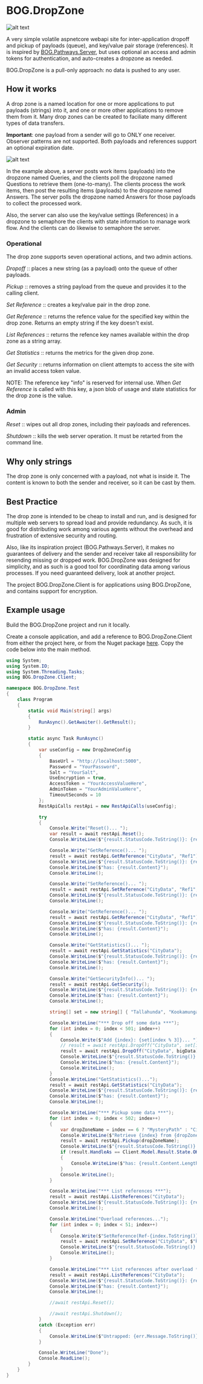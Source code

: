 # BOG.DropZone
![alt text](https://github.com/rambotech/BOG.DropZone/blob/master/assets/DropZone.png "They just keep coming and going, and going and coming!")

A very simple volatile aspnetcore webapi site for inter-application dropoff and 
pickup of payloads (queue), and key/value pair storage (references).  It is inspired 
by [BOG.Pathways.Server](https://github.com/rambotech/BOG.Pathways.Server), but uses 
optional an access and admin tokens for authentication, and auto-creates a dropzone 
as needed.

BOG.DropZone is a pull-only approach: no data is pushed to any user.

## How it works
A drop zone is a named location for one or more applications to put payloads (strings) 
into it, and one or more other applications to remove them from it.  Many drop zones 
can be created to faciliate many different types of data transfers.

**Important**: one payload from a sender will go to ONLY one receiver. Observer patterns 
are not supported.  Both payloads and references support an optional expiration date.

![alt text](https://github.com/rambotech/BOG.DropZone/blob/master/assets/flow.png)

In the example above, a server posts work items (payloads) into the dropzone 
named Queries, and the clients poll the dropzone named Questions to retrieve them
(one-to-many). The clients process the work items, then post the resulting items
(payloads) to the dropzone named Answers.  The server polls the dropzone named
Answers for those payloads to collect the processed work.

Also, the server can also use the key/value settings (References) in a dropzone
to semaphore the clients with state information to manage work flow.  And the 
clients can do likewise to semaphore the server.

### Operational

The drop zone supports seven operational actions, and two admin actions.

*Dropoff* :: places a new string (as a payload) onto the queue of other payloads.

*Pickup* :: removes a string payload from the queue and provides it to the calling client.

*Set Reference* :: creates a key/value pair in the drop zone.

*Get Reference* :: returns the refence value for the specified key within the drop zone.  Returns an empty string if the key doesn't exist.

*List References* :: returns the refence key names available within the drop zone as a string array.

*Get Statistics* :: returns the metrics for the given drop zone.

*Get Security* :: returns information on client attempts to access the site with an invalid access token value.

NOTE: The reference key "info" is reserved for internal use.  When *Get Reference* is called with this key, a json blob of usage and state statistics for the drop zone is the value.

### Admin
*Reset* :: wipes out all drop zones, including their payloads and references.

*Shutdown* :: kills the web server operation.  It must be retarted from the command line.

## Why only strings
The drop zone is only concerned with a payload, not what is inside it.  The content is known to both the sender and receiver, so it can be cast by them.

## Best Practice
The drop zone is intended to be cheap to install and run, and is designed for multiple web servers to spread load and provide redundancy.  As such, it is good for distributing work among various agents without the overhead and frustration of extensive security and routing.

Also, like its inspiration project (BOG.Pathways.Server), it makes no guarantees of delivery and the sender and receiver take all responsibility for resending missing or dropped work.  BOG.DropZone was designed for simplicity, and as such is a good tool for coordinating data among various processes.  If you need guaranteed delivery, look at another project.

The project BOG.DropZone.Client is for applications using BOG.DropZone, and contains support
for encryption.

## Example usage

Build the BOG.DropZone project and run it locally.

Create a console application, and add a reference to BOG.DropZone.Client from either the project here, or from the Nuget package [here](https://www.nuget.org/packages/BOG.DropZone.Client/).  Copy the code below into the main method.

```C#
using System;
using System.IO;
using System.Threading.Tasks;
using BOG.DropZone.Client;

namespace BOG.DropZone.Test
{
    class Program
    {
        static void Main(string[] args)
        {
            RunAsync().GetAwaiter().GetResult();
        }

        static async Task RunAsync()
        {
            var useConfig = new DropZoneConfig
            {
                BaseUrl = "http://localhost:5000",
                Password = "YourPassword",
                Salt = "YourSalt",
                UseEncryption = true,
                AccessToken = "YourAccessValueHere",
                AdminToken = "YourAdminValueHere",
                TimeoutSeconds = 10
            };
            RestApiCalls restApi = new RestApiCalls(useConfig);

            try
            {
                Console.Write("Reset()... ");
                var result = await restApi.Reset();
                Console.WriteLine($"{result.StatusCode.ToString()}: {result.HandleAs.ToString()}");

                Console.Write("GetReference()... ");
                result = await restApi.GetReference("CityData", "Ref1");
                Console.WriteLine($"{result.StatusCode.ToString()}: {result.HandleAs.ToString()}");
                Console.WriteLine($"has: {result.Content}");
                Console.WriteLine();

                Console.Write("SetReference()... ");
                result = await restApi.SetReference("CityData", "Ref1", "test ref 1");
                Console.WriteLine($"{result.StatusCode.ToString()}: {result.HandleAs.ToString()}");
                Console.WriteLine();

                Console.Write("GetReference()... ");
                result = await restApi.GetReference("CityData", "Ref1");
                Console.WriteLine($"{result.StatusCode.ToString()}: {result.HandleAs.ToString()}");
                Console.WriteLine($"has: {result.Content}");
                Console.WriteLine();

                Console.Write("GetStatistics()... ");
                result = await restApi.GetStatistics("CityData");
                Console.WriteLine($"{result.StatusCode.ToString()}: {result.HandleAs.ToString()}");
                Console.WriteLine($"has: {result.Content}");
                Console.WriteLine();

                Console.Write("GetSecurityInfo()... ");
                result = await restApi.GetSecurity();
                Console.WriteLine($"{result.StatusCode.ToString()}: {result.HandleAs.ToString()}");
                Console.WriteLine($"has: {result.Content}");
                Console.WriteLine();

                string[] set = new string[] { "Tallahunda", "Kookamunga", "Whatever" };

                Console.WriteLine("*** Drop off some data ***");
                for (int index = 0; index < 501; index++)
                {
                    Console.Write($"Add {index}: {set[index % 3]}... ");
                    // result = await restApi.DropOff("CityData", set[index % 3]);
                    result = await restApi.DropOff("CityData", bigData);
                    Console.WriteLine($"{result.StatusCode.ToString()}: {result.HandleAs.ToString()}");
                    Console.WriteLine($"has: {result.Content}");
                    Console.WriteLine();
                }
                Console.WriteLine("GetStatistics()...");
                result = await restApi.GetStatistics("CityData");
                Console.WriteLine($"{result.StatusCode.ToString()}: {result.HandleAs.ToString()}");
                Console.WriteLine($"has: {result.Content}");
                Console.WriteLine();

                Console.WriteLine("*** Pickup some data ***");
                for (int index = 0; index < 502; index++)
                {
                    var dropZoneName = index == 6 ? "MysteryPath" : "CityData";
                    Console.WriteLine($"Retrieve {index} from {dropZoneName}: ");
                    result = await restApi.Pickup(dropZoneName);
                    Console.WriteLine($"{result.StatusCode.ToString()}: {result.HandleAs.ToString()}");
                    if (result.HandleAs == Client.Model.Result.State.OK)
                    {
                        Console.WriteLine($"has: {result.Content.Length}");
                    }
                    Console.WriteLine();
                }

                Console.WriteLine("*** List references ***");
                result = await restApi.ListReferences("CityData");
                Console.WriteLine($"{result.StatusCode.ToString()}: {result.HandleAs.ToString()}");
                Console.WriteLine();

                Console.WriteLine("Overload references...");
                for (int index = 0; index < 51; index++)
                {
                    Console.Write($"SetReference(Ref-{index.ToString()})... ");
                    result = await restApi.SetReference("CityData", $"Ref-{index.ToString()}", $"test ref {index}");
                    Console.WriteLine($"{result.StatusCode.ToString()}: {result.HandleAs.ToString()}");
                    Console.WriteLine();
                }

                Console.WriteLine("*** List references after overload ***");
                result = await restApi.ListReferences("CityData");
                Console.WriteLine($"{result.StatusCode.ToString()}: {result.HandleAs.ToString()}");
                Console.WriteLine($"has: {result.Content}");
                Console.WriteLine();

                //await restApi.Reset();

                //await restApi.Shutdown();
            }
            catch (Exception err)
            {
                Console.WriteLine($"Untrapped: {err.Message.ToString()}");
            }

            Console.WriteLine("Done");
            Console.ReadLine();
        }
    }
}
```
